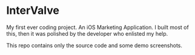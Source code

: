 # InterValve
My first ever coding project. An iOS Marketing Application. I built most of this, then it was polished by the developer who enlisted my help. 

This repo contains only the source code and some demo screenshots.
